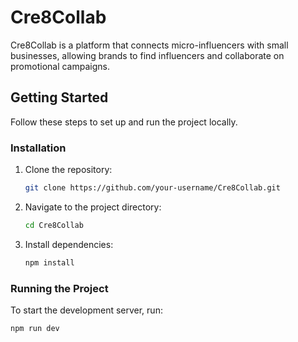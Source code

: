 # Cre8Collab

Cre8Collab is a platform that connects micro-influencers with small businesses, allowing brands to find influencers and collaborate on promotional campaigns.

## Getting Started

Follow these steps to set up and run the project locally.


### Installation

1. Clone the repository:
   ```sh
   git clone https://github.com/your-username/Cre8Collab.git
   ```
2. Navigate to the project directory:
   ```sh
   cd Cre8Collab
   ```
3. Install dependencies:
   ```sh
   npm install
   ```

### Running the Project

To start the development server, run:
```sh
npm run dev
```





